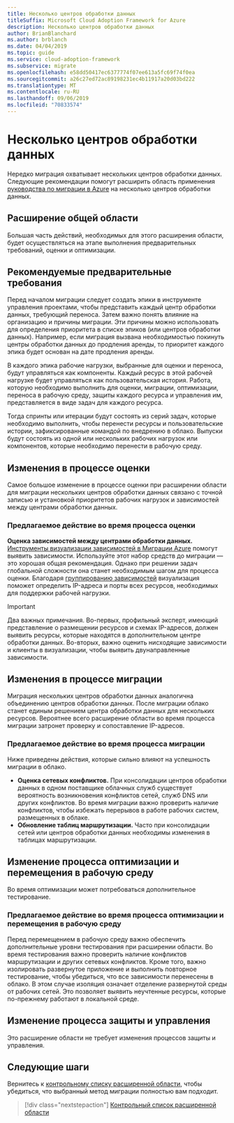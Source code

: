 ```yaml
---
title: Несколько центров обработки данных
titleSuffix: Microsoft Cloud Adoption Framework for Azure
description: Несколько центров обработки данных
author: BrianBlanchard
ms.author: brblanch
ms.date: 04/04/2019
ms.topic: guide
ms.service: cloud-adoption-framework
ms.subservice: migrate
ms.openlocfilehash: e58dd50417ec6377774f07ee613a5fc69f74f0ea
ms.sourcegitcommit: a26c27ed72ac89198231ec4b11917a20d03bd222
ms.translationtype: MT
ms.contentlocale: ru-RU
ms.lasthandoff: 09/06/2019
ms.locfileid: "70833574"
---
```

# <a name="multiple-datacenters"></a>Несколько центров обработки данных

Нередко миграция охватывает нескольких центров обработки данных. Следующие рекомендации помогут расширить область применения [руководства по миграции в Azure](../azure-migration-guide/index.md) на несколько центров обработки данных.

## <a name="general-scope-expansion"></a>Расширение общей области

Большая часть действий, необходимых для этого расширения области, будет осуществляться на этапе выполнения предварительных требований, оценки и оптимизации.

## <a name="suggested-prerequisites"></a>Рекомендуемые предварительные требования

Перед началом миграции следует создать эпики в инструменте управления проектами, чтобы представить каждый центр обработки данных, требующий переноса. Затем важно понять влияние на организацию и причины миграции. Эти причины можно использовать для определения приоритета в списке эпиков (или центров обработки данных). Например, если миграция вызвана необходимостью покинуть центры обработки данных до продления аренды, то приоритет каждого эпика будет основан на дате продления аренды.

В каждого эпика рабочие нагрузки, выбранные для оценки и переноса, будут управляться как компоненты. Каждый ресурс в этой рабочей нагрузке будет управляться как пользовательская история. Работа, которую необходимо выполнить для оценки, миграции, оптимизации, переноса в рабочую среду, защиты каждого ресурса и управления им, представляется в виде задач для каждого ресурса.

Тогда спринты или итерации будут состоять из серий задач, которые необходимо выполнить, чтобы перенести ресурсы и пользовательские истории, зафиксированные командой по внедрению в облако. Выпуски будут состоять из одной или нескольких рабочих нагрузок или компонентов, которые необходимо перенести в рабочую среду.

## <a name="assess-process-changes"></a>Изменения в процессе оценки

Самое большое изменение в процессе оценки при расширении области для миграции нескольких центров обработки данных связано с точной записью и установкой приоритетов рабочих нагрузок и зависимостей между центрами обработки данных.

### <a name="suggested-action-during-the-assess-process"></a>Предлагаемое действие во время процесса оценки

**Оценка зависимостей между центрами обработки данных.** [Инструменты визуализации зависимостей в Миграции Azure](/azure/migrate/concepts-dependency-visualization) помогут выявить зависимости. Используйте этот набор средств до миграции — это хорошая общая рекомендация. Однако при решении задач глобальной сложности она станет необходимым шагом для процесса оценки. Благодаря [группированию зависимостей](/azure/migrate/how-to-create-group-machine-dependencies) визуализация поможет определить IP-адреса и порты всех ресурсов, необходимых для поддержки рабочей нагрузки.

> [!IMPORTANT]
> Два важных примечания. Во-первых, профильный эксперт, имеющий представление о размещении ресурсов и схемах IP-адресов, должен выявить ресурсы, которые находятся в дополнительном центре обработки данных. Во-вторых, важно оценить нисходящие зависимости и клиенты в визуализации, чтобы выявить двунаправленные зависимости.

## <a name="migrate-process-changes"></a>Изменения в процессе миграции

Миграция нескольких центров обработки данных аналогична объединению центров обработки данных. После миграции облако станет единым решением центра обработки данных для нескольких ресурсов. Вероятнее всего расширение области во время процесса миграции затронет проверку и сопоставление IP-адресов.

### <a name="suggested-action-during-the-migrate-process"></a>Предлагаемое действие во время процесса миграции

Ниже приведены действия, которые сильно влияют на успешность миграции в облако.

- **Оценка сетевых конфликтов.** При консолидации центров обработки данных в одном поставщике облачных служб существует вероятность возникновения конфликтов сетей, служб DNS или других конфликтов. Во время миграции важно проверить наличие конфликтов, чтобы избежать перерывов в работе рабочих систем, размещенных в облаке.
- **Обновление таблиц маршрутизации.** Часто при консолидации сетей или центров обработки данных необходимы изменения в таблицах маршрутизации.

## <a name="optimize-and-promote-process-changes"></a>Изменение процесса оптимизации и перемещения в рабочую среду

Во время оптимизации может потребоваться дополнительное тестирование.

### <a name="suggested-action-during-the-optimize-and-promote-process"></a>Предлагаемое действие во время процесса оптимизации и перемещения в рабочую среду

Перед перемещением в рабочую среду важно обеспечить дополнительные уровни тестирования при расширении области. Во время тестирования важно проверить наличие конфликтов маршрутизации и других сетевых конфликтов. Кроме того, важно изолировать развернутое приложение и выполнить повторное тестирование, чтобы убедиться, что все зависимости перенесены в облако. В этом случае изоляция означает отделение развернутой среды от рабочих сетей. Это позволяет выявить неучтенные ресурсы, которые по-прежнему работают в локальной среде.

## <a name="secure-and-manage-process-changes"></a>Изменение процесса защиты и управления

Это расширение области не требует изменения процессов защиты и управления.

## <a name="next-steps"></a>Следующие шаги

Вернитесь к [контрольному списку расширенной области](./index.md), чтобы убедиться, что выбранный метод миграции полностью вам подходит.

> [!div class="nextstepaction"]
> [Контрольный список расширенной области](./index.md)
